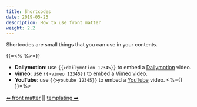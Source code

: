 ```yaml
---
title: Shortcodes
date: 2019-05-25
description: How to use front matter
weight: 2.2
---
```


Shortcodes are small things that you can use in your contents.

{{=<% %>=}}
- **Dailymotion**: use `{{>dailymotion 12345}}` to embed a [Dailymotion](https://www.dailymotion.com/) video.
- **vimeo**: use `{{>vimeo 12345}}` to embed a [Vimeo](https://www.vimeo.com/) video.
- **YouTube**: use `{{>youtube 12345}}` to embed a [YouTube](https://www.youtube.com/) video.
<%={{ }}=%>

[⬅️ front matter](/en/content/front-matter.html) || [templating ➡️](/en/content/templating.html)
